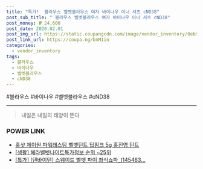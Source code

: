```yaml
--- 
title: "특가!  블라우스 벨벳블라우스 여자 바이나우 이너 셔츠 cND38" 
post_sub_title: " 블라우스 벨벳블라우스 여자 바이나우 이너 셔츠 cND38" 
post_money: ₩ 24,600 
post_date: 2020.02.01 
post_img_url: https://static.coupangcdn.com/image/vendor_inventory/0eb9/239bccc6a2c6bf0723995ae8fc00243a95ebb4cb7d73d1eef5cc73692549.jpg 
post_link_url: https://coupa.ng/bnM1in 
categories: 
  - vendor_inventory 
tags: 
  - 블라우스 
  - 바이나우 
  - 벨벳블라우스 
  - cND38 
--- 
```

  #블라우스 #바이나우 #벨벳블라우스 #cND38 
<hr> 

> 내일은 내일의 태양이 뜬다 


### POWER LINK

* <a href="https://blog.naver.com/sakai111/221784281801" target="_blank">홍샷 제이원 파워래스팅 벨벳틴트 딥핑크 5g 홍진영 틴트</a>
* <a href="https://blog.naver.com/sakai111/221774924547" target="_blank"> [생활] 헤라벨벳나이트특가정보 순위 ~25위</a>
* <a href="https://blog.naver.com/an0733/221785777428" target="_blank">[특가] [텐바이텐] 스웨이드 벨벳 파이 좌식쇼파_(145463...</a>

